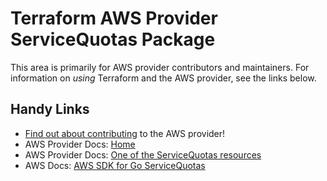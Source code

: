 # Terraform AWS Provider ServiceQuotas Package

This area is primarily for AWS provider contributors and maintainers. For information on _using_ Terraform and the AWS provider, see the links below.


## Handy Links

* [Find out about contributing](../../../docs/contributing) to the AWS provider!
* AWS Provider Docs: [Home](https://registry.terraform.io/providers/hashicorp/aws/latest/docs)
* AWS Provider Docs: [One of the ServiceQuotas resources](https://registry.terraform.io/providers/hashicorp/aws/latest/docs/resources/servicequotas_service_quota)
* AWS Docs: [AWS SDK for Go ServiceQuotas](https://docs.aws.amazon.com/sdk-for-go/api/service/servicequotas/)
